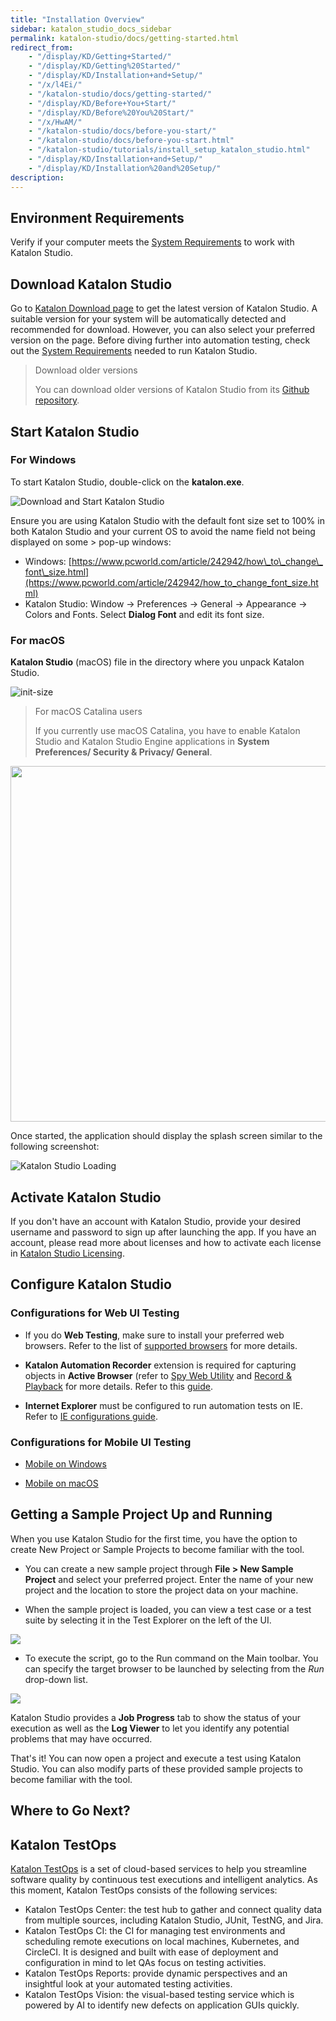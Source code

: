 ```yaml
---
title: "Installation Overview"
sidebar: katalon_studio_docs_sidebar
permalink: katalon-studio/docs/getting-started.html
redirect_from:
    - "/display/KD/Getting+Started/"
    - "/display/KD/Getting%20Started/"
    - "/display/KD/Installation+and+Setup/"
    - "/x/l4Ei/"
    - "/katalon-studio/docs/getting-started/"
    - "/display/KD/Before+You+Start/"
    - "/display/KD/Before%20You%20Start/"
    - "/x/HwAM/"
    - "/katalon-studio/docs/before-you-start/"
    - "/katalon-studio/docs/before-you-start.html"
    - "/katalon-studio/tutorials/install_setup_katalon_studio.html"
    - "/display/KD/Installation+and+Setup/"
    - "/display/KD/Installation%20and%20Setup/"
description:
---
```


Environment Requirements
------------------------

Verify if your computer meets the [System Requirements](http://docs.katalon.com/display/KD/System+Requirements) to work with Katalon Studio.

Download Katalon Studio
-----------------------

Go to [Katalon Download page](https://www.katalon.com/download/) to get the latest version of Katalon Studio. A suitable version for your system will be automatically detected and recommended for download. However, you can also select your preferred version on the page. Before diving further into automation testing, check out the [System Requirements](/display/KD/System+Requirements) needed to run Katalon Studio. 

> Download older versions
>
> You can download older versions of Katalon Studio from its [Github repository](https://github.com/katalon-studio/katalon-studio/releases).

Start Katalon Studio
--------------------

### For Windows

To start Katalon Studio, double-click on the **katalon.exe**.

![Download and Start Katalon Studio](https://github.com/katalon-studio/docs-images/raw/master/katalon-studio/tutorials/install_setup_katalon_studio/Starting-Katalon-Studio.png)

Ensure you are using Katalon Studio with the default font size set to 100% in both Katalon Studio and your current OS to avoid the name field not being displayed on some > pop-up windows:
* Windows: [https://www.pcworld.com/article/242942/how\_to\_change\_font\_size.html](https://www.pcworld.com/article/242942/how_to_change_font_size.html)
* Katalon Studio: Window → Preferences → General → Appearance → Colors and Fonts. Select **Dialog Font** and edit its font size.

### For macOS

**Katalon Studio** (macOS) file in the directory where you unpack Katalon Studio.

![](https://github.com/katalon-studio/docs-images/raw/master/katalon-studio/tutorials/install_setup_katalon_studio/Katalon-MacOS.png "init-size")

> For macOS Catalina users
> 
> If you currently use macOS Catalina, you have to enable Katalon Studio and Katalon Studio Engine applications in  **System Preferences/ Security & Privacy/ General**.

<img src="https://github.com/katalon-studio/docs-images/raw/master/katalon-studio/docs/getting-started/KS-Catalina.png" width="662" height="569"> 

Once started, the application should display the splash screen similar to the following screenshot:

![Katalon Studio Loading](https://github.com/katalon-studio/docs-images/raw/master/katalon-studio/tutorials/install_setup_katalon_studio/image2016-10-20-143A113A21.png)

Activate Katalon Studio
-----------------------

If you don't have an account with Katalon Studio, provide your desired username and password to sign up after launching the app. If you have an account, please read more about licenses and how to activate each license in [Katalon Studio Licensing](https://docs.katalon.com/katalon-studio/docs/license.html).

## Configure Katalon Studio

### Configurations for Web UI Testing

* If you do **Web Testing**, make sure to install your preferred web browsers. Refer to the list of [supported browsers](/display/KD/Supported+Environments) for more details.

* **Katalon Automation Recorder** extension is required for capturing objects in **Active Browser** (refer to [Spy Web Utility](/x/5BZO#SpyWebUtility(sinceversion5.0.0)-CaptureobjectsusingWebObjectSpy) and [Record & Playback](/display/KD/Record+Web+Utility) for more details. Refer to this [guide](/x/JYgw).

* **Internet Explorer** must be configured to run automation tests on IE. Refer to [IE configurations guide](/x/iwEo).

### Configurations for Mobile UI Testing

* [Mobile on Windows](/display/KD/Mobile+on+Windows)

* [Mobile on macOS](/display/KD/Mobile+on+macOS)

Getting a Sample Project Up and Running
---------------------------------------

When you use Katalon Studio for the first time, you have the option to create New Project or Sample Projects to become familiar with the tool.

- You can create a new sample project through **File > New Sample Project** and select your preferred project. Enter the name of your new project and the location to store the project data on your machine.

- When the sample project is loaded, you can view a test case or a test suite by selecting it in the Test Explorer on the left of the UI.

![](https://github.com/katalon-studio/docs-images/raw/master/katalon-studio/docs/getting-started/Screen-Shot-2018-09-06-at-2.32.06-PM.png)

- To execute the script, go to the Run command on the Main toolbar. You can specify the target browser to be launched by selecting from the _Run_ drop-down list.

![](https://github.com/katalon-studio/docs-images/raw/master/katalon-studio/docs/getting-started/Screen-Shot-2018-09-06-at-2.33.04-PM.png)

Katalon Studio provides a **Job Progress** tab to show the status of your execution as well as the **Log Viewer** to let you identify any potential problems that may have occurred.

That's it! You can now open a project and execute a test using Katalon Studio. You can also modify parts of these provided sample projects to become familiar with the tool.

Where to Go Next?
-----------------

## Katalon TestOps

[Katalon TestOps](https://analytics.katalon.com) is a set of cloud-based services to help you streamline software quality by continuous test executions and intelligent analytics. As this moment, Katalon TestOps consists of the following services:

* Katalon TestOps Center: the test hub to gather and connect quality data from multiple sources, including Katalon Studio, JUnit, TestNG, and Jira.
* Katalon TestOps CI: the CI for managing test environments and scheduling remote executions on local machines, Kubernetes, and CircleCI. It is designed and built with ease of deployment and configuration in mind to let QAs focus on testing activities.
* Katalon TestOps Reports: provide dynamic perspectives and an insightful look at your automated testing activities.
* Katalon TestOps Vision: the visual-based testing service which is powered by AI to identify new defects on application GUIs quickly.
